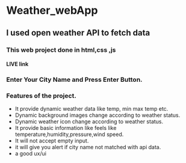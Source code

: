 # Weather_webApp

## I used open weather API to fetch data

### This web project done in html,css ,js

#### LIVE link

### Enter Your City Name and Press Enter Button.

### Features of the project.

- It provide dynamic weather data like temp, min max temp etc.
- Dynamic background images change according to weather status.
- Dynamic weather icon change according to weather status.
- It provide basic information like feels like temperature,humidity,pressure,wind speed.
- It will not accept empty input.
- it will give you alert if city name not matched with api data.
- a good ux/ui
